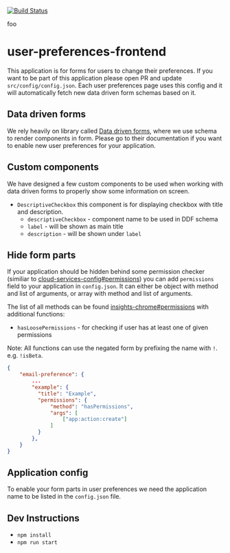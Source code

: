 [![Build Status](https://travis-ci.org/RedHatInsights/user-preferences-frontend.svg?branch=master)](https://travis-ci.org/RedHatInsights/user-preferences-frontend)

foo

# user-preferences-frontend

This application is for forms for users to change their preferences. If you want to be part of this application please open PR and update `src/config/config.json`. Each user preferences page uses this config and it will automatically fetch new data driven form schemas based on it.

## Data driven forms

We rely heavily on library called [Data driven forms](https://data-driven-forms.org/), where we use schema to render components in form. Please go to their documentation if you want to enable new user preferences for your application.

## Custom components

We have designed a few custom components to be used when working with data driven forms to properly show some information on screen.

* `DescriptiveCheckbox` this component is for displaying checkbox with title and description.
    - `descriptiveCheckbox` - component name to be used in DDF schema
    - `label` - will be shown as main title
    - `description` - will be shown under `label`

## Hide form parts

If your application should be hidden behind some permission checker (similiar to [cloud-services-config#permissions](https://github.com/RedHatInsights/cloud-services-config/tree/ci-beta#permissionsmethod)) you can add `permissions` field to your application in `config.json`. It can either be object with method and list of arguments, or array with method and list of arguments.

The list of all methods can be found [insights-chrome#permissions](https://github.com/RedHatInsights/insights-chrome#permissions) with additional functions:

* `hasLoosePermissions` - for checking if user has at least one of given permissions

Note: All functions can use the negated form by prefixing the name with `!`. e.g. `!isBeta`.

```JSON
{
    "email-preference": {
        ...
        "example": {
          "title": "Example",
          "permissions": {
              "method": "hasPermissions",
              "args": [
                  ["app:action:create"]
              ]
          }
        },
    }
}
```

## Application config

To enable your form parts in user preferences we need the application name to be listed in the `config.json` file.

## Dev Instructions

* `npm install`
* `npm run start`
